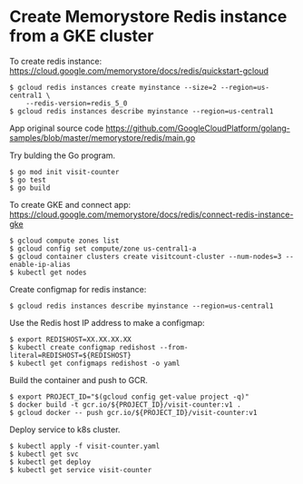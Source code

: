 # Create Memorystore Redis instance from a GKE cluster

To create redis instance:
https://cloud.google.com/memorystore/docs/redis/quickstart-gcloud

```
$ gcloud redis instances create myinstance --size=2 --region=us-central1 \
    --redis-version=redis_5_0
$ gcloud redis instances describe myinstance --region=us-central1

```

App original source code
https://github.com/GoogleCloudPlatform/golang-samples/blob/master/memorystore/redis/main.go

Try bulding the Go program.
```
$ go mod init visit-counter
$ go test
$ go build
```




To create GKE and connect app:
https://cloud.google.com/memorystore/docs/redis/connect-redis-instance-gke


```
$ gcloud compute zones list
$ gcloud config set compute/zone us-central1-a
$ gcloud container clusters create visitcount-cluster --num-nodes=3 --enable-ip-alias
$ kubectl get nodes
```

Create configmap for redis instance:

```
$ gcloud redis instances describe myinstance --region=us-central1
```

Use the Redis host IP address to make a configmap:
```
$ export REDISHOST=XX.XX.XX.XX
$ kubectl create configmap redishost --from-literal=REDISHOST=${REDISHOST}
$ kubectl get configmaps redishost -o yaml
```

Build the container and push to GCR.
```
$ export PROJECT_ID="$(gcloud config get-value project -q)"
$ docker build -t gcr.io/${PROJECT_ID}/visit-counter:v1 .
$ gcloud docker -- push gcr.io/${PROJECT_ID}/visit-counter:v1
```

Deploy service to k8s cluster.
```
$ kubectl apply -f visit-counter.yaml
$ kubectl get svc
$ kubectl get deploy
$ kubectl get service visit-counter

```
